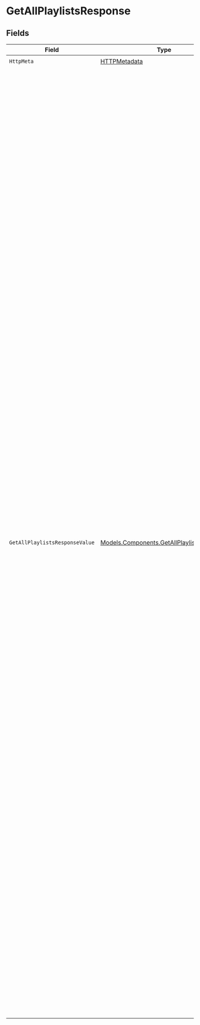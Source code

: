 # GetAllPlaylistsResponse


## Fields

| Field                                                                                                                                                                                                                                                                                                                                                                                                                                                                                                                                                                                                                                                                                                                                                                                                                                                                                                                                                                                                                                                                                                                                                                                                                                                                                                                                                                                                                                                                                                                                                                                                                                                                                                                                                                                                                                                                                                                                             | Type                                                                                                                                                                                                                                                                                                                                                                                                                                                                                                                                                                                                                                                                                                                                                                                                                                                                                                                                                                                                                                                                                                                                                                                                                                                                                                                                                                                                                                                                                                                                                                                                                                                                                                                                                                                                                                                                                                                                              | Required                                                                                                                                                                                                                                                                                                                                                                                                                                                                                                                                                                                                                                                                                                                                                                                                                                                                                                                                                                                                                                                                                                                                                                                                                                                                                                                                                                                                                                                                                                                                                                                                                                                                                                                                                                                                                                                                                                                                          | Description                                                                                                                                                                                                                                                                                                                                                                                                                                                                                                                                                                                                                                                                                                                                                                                                                                                                                                                                                                                                                                                                                                                                                                                                                                                                                                                                                                                                                                                                                                                                                                                                                                                                                                                                                                                                                                                                                                                                       | Example                                                                                                                                                                                                                                                                                                                                                                                                                                                                                                                                                                                                                                                                                                                                                                                                                                                                                                                                                                                                                                                                                                                                                                                                                                                                                                                                                                                                                                                                                                                                                                                                                                                                                                                                                                                                                                                                                                                                           |
| ------------------------------------------------------------------------------------------------------------------------------------------------------------------------------------------------------------------------------------------------------------------------------------------------------------------------------------------------------------------------------------------------------------------------------------------------------------------------------------------------------------------------------------------------------------------------------------------------------------------------------------------------------------------------------------------------------------------------------------------------------------------------------------------------------------------------------------------------------------------------------------------------------------------------------------------------------------------------------------------------------------------------------------------------------------------------------------------------------------------------------------------------------------------------------------------------------------------------------------------------------------------------------------------------------------------------------------------------------------------------------------------------------------------------------------------------------------------------------------------------------------------------------------------------------------------------------------------------------------------------------------------------------------------------------------------------------------------------------------------------------------------------------------------------------------------------------------------------------------------------------------------------------------------------------------------------- | ------------------------------------------------------------------------------------------------------------------------------------------------------------------------------------------------------------------------------------------------------------------------------------------------------------------------------------------------------------------------------------------------------------------------------------------------------------------------------------------------------------------------------------------------------------------------------------------------------------------------------------------------------------------------------------------------------------------------------------------------------------------------------------------------------------------------------------------------------------------------------------------------------------------------------------------------------------------------------------------------------------------------------------------------------------------------------------------------------------------------------------------------------------------------------------------------------------------------------------------------------------------------------------------------------------------------------------------------------------------------------------------------------------------------------------------------------------------------------------------------------------------------------------------------------------------------------------------------------------------------------------------------------------------------------------------------------------------------------------------------------------------------------------------------------------------------------------------------------------------------------------------------------------------------------------------------- | ------------------------------------------------------------------------------------------------------------------------------------------------------------------------------------------------------------------------------------------------------------------------------------------------------------------------------------------------------------------------------------------------------------------------------------------------------------------------------------------------------------------------------------------------------------------------------------------------------------------------------------------------------------------------------------------------------------------------------------------------------------------------------------------------------------------------------------------------------------------------------------------------------------------------------------------------------------------------------------------------------------------------------------------------------------------------------------------------------------------------------------------------------------------------------------------------------------------------------------------------------------------------------------------------------------------------------------------------------------------------------------------------------------------------------------------------------------------------------------------------------------------------------------------------------------------------------------------------------------------------------------------------------------------------------------------------------------------------------------------------------------------------------------------------------------------------------------------------------------------------------------------------------------------------------------------------- | ------------------------------------------------------------------------------------------------------------------------------------------------------------------------------------------------------------------------------------------------------------------------------------------------------------------------------------------------------------------------------------------------------------------------------------------------------------------------------------------------------------------------------------------------------------------------------------------------------------------------------------------------------------------------------------------------------------------------------------------------------------------------------------------------------------------------------------------------------------------------------------------------------------------------------------------------------------------------------------------------------------------------------------------------------------------------------------------------------------------------------------------------------------------------------------------------------------------------------------------------------------------------------------------------------------------------------------------------------------------------------------------------------------------------------------------------------------------------------------------------------------------------------------------------------------------------------------------------------------------------------------------------------------------------------------------------------------------------------------------------------------------------------------------------------------------------------------------------------------------------------------------------------------------------------------------------- | ------------------------------------------------------------------------------------------------------------------------------------------------------------------------------------------------------------------------------------------------------------------------------------------------------------------------------------------------------------------------------------------------------------------------------------------------------------------------------------------------------------------------------------------------------------------------------------------------------------------------------------------------------------------------------------------------------------------------------------------------------------------------------------------------------------------------------------------------------------------------------------------------------------------------------------------------------------------------------------------------------------------------------------------------------------------------------------------------------------------------------------------------------------------------------------------------------------------------------------------------------------------------------------------------------------------------------------------------------------------------------------------------------------------------------------------------------------------------------------------------------------------------------------------------------------------------------------------------------------------------------------------------------------------------------------------------------------------------------------------------------------------------------------------------------------------------------------------------------------------------------------------------------------------------------------------------- |
| `HttpMeta`                                                                                                                                                                                                                                                                                                                                                                                                                                                                                                                                                                                                                                                                                                                                                                                                                                                                                                                                                                                                                                                                                                                                                                                                                                                                                                                                                                                                                                                                                                                                                                                                                                                                                                                                                                                                                                                                                                                                        | [HTTPMetadata](../../Models/Components/HTTPMetadata.md)                                                                                                                                                                                                                                                                                                                                                                                                                                                                                                                                                                                                                                                                                                                                                                                                                                                                                                                                                                                                                                                                                                                                                                                                                                                                                                                                                                                                                                                                                                                                                                                                                                                                                                                                                                                                                                                                                           | :heavy_check_mark:                                                                                                                                                                                                                                                                                                                                                                                                                                                                                                                                                                                                                                                                                                                                                                                                                                                                                                                                                                                                                                                                                                                                                                                                                                                                                                                                                                                                                                                                                                                                                                                                                                                                                                                                                                                                                                                                                                                                | N/A                                                                                                                                                                                                                                                                                                                                                                                                                                                                                                                                                                                                                                                                                                                                                                                                                                                                                                                                                                                                                                                                                                                                                                                                                                                                                                                                                                                                                                                                                                                                                                                                                                                                                                                                                                                                                                                                                                                                               |                                                                                                                                                                                                                                                                                                                                                                                                                                                                                                                                                                                                                                                                                                                                                                                                                                                                                                                                                                                                                                                                                                                                                                                                                                                                                                                                                                                                                                                                                                                                                                                                                                                                                                                                                                                                                                                                                                                                                   |
| `GetAllPlaylistsResponseValue`                                                                                                                                                                                                                                                                                                                                                                                                                                                                                                                                                                                                                                                                                                                                                                                                                                                                                                                                                                                                                                                                                                                                                                                                                                                                                                                                                                                                                                                                                                                                                                                                                                                                                                                                                                                                                                                                                                                    | [Models.Components.GetAllPlaylistsResponse](../../Models/Components/GetAllPlaylistsResponse.md)                                                                                                                                                                                                                                                                                                                                                                                                                                                                                                                                                                                                                                                                                                                                                                                                                                                                                                                                                                                                                                                                                                                                                                                                                                                                                                                                                                                                                                                                                                                                                                                                                                                                                                                                                                                                                                                   | :heavy_minus_sign:                                                                                                                                                                                                                                                                                                                                                                                                                                                                                                                                                                                                                                                                                                                                                                                                                                                                                                                                                                                                                                                                                                                                                                                                                                                                                                                                                                                                                                                                                                                                                                                                                                                                                                                                                                                                                                                                                                                                | Successfully retrieved all playlists                                                                                                                                                                                                                                                                                                                                                                                                                                                                                                                                                                                                                                                                                                                                                                                                                                                                                                                                                                                                                                                                                                                                                                                                                                                                                                                                                                                                                                                                                                                                                                                                                                                                                                                                                                                                                                                                                                              | {<br/>"success": true,<br/>"data": [<br/>{<br/>"id": "db6e860f-cb57-43dd-8acf-39c9effd5608",<br/>"name": "playist",<br/>"type": "smart",<br/>"referenceId": "1n2",<br/>"createdAt": "2025-06-04T13:29:04.253244Z",<br/>"mediaCount": 0<br/>},<br/>{<br/>"id": "5c18559f-c1b1-4697-9282-77211d4396bb",<br/>"name": "playist",<br/>"type": "smart",<br/>"referenceId": "1n1",<br/>"createdAt": "2025-06-04T13:01:05.073809Z",<br/>"mediaCount": 0<br/>},<br/>{<br/>"id": "a4735902-b5e6-431f-8875-7a1a2cbc7a7b",<br/>"name": "okkokk",<br/>"type": "manual",<br/>"referenceId": "121q",<br/>"createdAt": "2025-06-04T12:17:38.917664Z",<br/>"mediaCount": 0<br/>},<br/>{<br/>"id": "1ffce718-7072-4b61-9b27-e7d18198094d",<br/>"name": "Manishi",<br/>"type": "manual",<br/>"referenceId": "asdfasdfsa333",<br/>"createdAt": "2025-05-15T11:06:51.545280Z",<br/>"mediaCount": 0<br/>},<br/>{<br/>"id": "2455174e-64d9-4324-86bd-80cb1af5b20a",<br/>"name": "playlist1",<br/>"type": "smart",<br/>"referenceId": "a111dfdfdafsdfe",<br/>"createdAt": "2025-05-12T12:55:24.368182Z",<br/>"mediaCount": 9<br/>},<br/>{<br/>"id": "d55c4e51-e426-498f-b760-6f9357e2349e",<br/>"name": "playlist1",<br/>"type": "smart",<br/>"referenceId": "a111afsdfe",<br/>"createdAt": "2025-05-07T10:49:29.226943Z",<br/>"mediaCount": 9<br/>},<br/>{<br/>"id": "63d73b6e-50dd-4653-990b-8a8df85ad09f",<br/>"name": "playlist1",<br/>"type": "smart",<br/>"referenceId": "afddafsdfe",<br/>"createdAt": "2025-05-07T10:48:09.179324Z",<br/>"mediaCount": 9<br/>},<br/>{<br/>"id": "5a93de86-0848-4ab4-befe-8dba4b8433e5",<br/>"name": "playlist1",<br/>"type": "smart",<br/>"referenceId": "afdafsdfe",<br/>"createdAt": "2025-05-07T10:47:06.339271Z",<br/>"mediaCount": 9<br/>},<br/>{<br/>"id": "d315b847-38c4-431f-b1b6-32dc5013700a",<br/>"name": "playlist1",<br/>"type": "smart",<br/>"referenceId": "afafsdfe",<br/>"createdAt": "2025-05-07T10:03:21.487649Z",<br/>"mediaCount": 9<br/>},<br/>{<br/>"id": "86348042-6367-4dfc-b018-b3ee9934f45b",<br/>"name": "playlist1",<br/>"type": "manual",<br/>"referenceId": "a112hjkf3dd1dd20a",<br/>"createdAt": "2025-05-05T12:48:44.177451Z",<br/>"mediaCount": 2<br/>}<br/>],<br/>"pagination": {<br/>"totalRecords": 46,<br/>"currentOffset": 1,<br/>"offsetCount": 5<br/>}<br/>} |